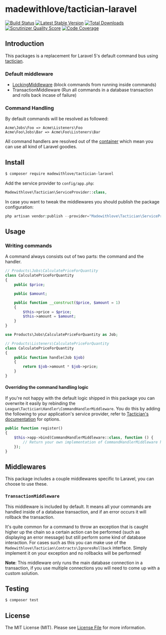 # madewithlove/tactician-laravel

[![Build Status](http://img.shields.io/travis/madewithlove/tactician-laravel.svg?style=flat-square)](https://travis-ci.org/madewithlove/tactician-laravel)
[![Latest Stable Version](http://img.shields.io/packagist/v/madewithlove/tactician-laravel.svg?style=flat-square)](https://packagist.org/packages/madewithlove/tactician-laravel)
[![Total Downloads](http://img.shields.io/packagist/dt/arrounded/madewithlove/tactician-laravel?style=flat-square)](https://packagist.org/packages/madewithlove/tactician-laravel)
[![Scrutinizer Quality Score](http://img.shields.io/scrutinizer/g/madewithlove/tactician-laravel.svg?style=flat-square)](https://scrutinizer-ci.com/g/madewithlove/tactician-laravel)
[![Code Coverage](http://img.shields.io/scrutinizer/coverage/g/madewithlove/tactician-laravel.svg?style=flat-square)](https://scrutinizer-ci.com/g/madewithlove/tactician-laravel)

## Introduction

This packages is a replacement for Laravel 5's default command bus using [tactician](http://tactician.thephpleague.com).

### Default middleware

- [LockingMiddleware](http://tactician.thephpleague.com/plugins/locking-middleware/) (block commands from running inside commands)
- TransactionMiddleware (Run all commands in a database transaction and rolls back incase of failure)

### Command Handling

By default commands will be resolved as followed:

```
Acme\Jobs\Foo => Acme\Listeners\Foo
Acme\Foo\Jobs\Bar => Acme\Foo\Listeners\Bar
```

All command handlers are resolved out of the [container](http://laravel.com/docs/5.2/container) which mean you can use all kind of Laravel goodies.

## Install

``` bash
$ composer require madewithlove/tactician-laravel
```

Add the service provider to `config/app.php`:

```php
Madewithlove\Tactician\ServiceProvider::class,
```

In case you want to tweak the middlewares you should publish the package configuration:

```php
php artisan vendor:publish --provider="Madewithlove\Tactician\ServiceProvider"
```

## Usage

### Writing commands

A command always consists out of two parts: the command and the handler.

```php
// Products\Jobs\CalculatePriceForQuantity
class CalculatePriceForQuantity
{
    public $price;

    public $amount;

    public function __construct($price, $amount = 1)
    {
        $this->price = $price;
        $this->amount = $amount;
    }
}

use Products\Jobs\CalculatePriceForQuantity as Job;

// Products\Listeners\CalculatePriceForQuantity
class CalculatePriceForQuantity
{
    public function handle(Job $job)
    {
        return $job->amount * $job->price;
    }
}
```

#### Overriding the command handling logic

If you're not happy with the default logic shipped in this package you can overwrite it easily by
rebinding the  `League\Tactician\Handler\CommandHandlerMiddleware`. You do this by adding the following to your
application's service provider, refer to [Tactician's documentation](http://tactician.thephpleague.com/tweaking-tactician/)
for options.

```php
public function register()
{
    $this->app->bind(CommandHandlerMiddleware::class, function () {
        // Return your own implementation of CommandHandlerMiddleware here.
    });
}
```

## Middlewares

This package includes a couple middlewares specific to Laravel, you can choose to use these.

### `TransactionMiddleware`

This middleware is included by default. It means all your commands are handled inside of a database transaction, and
if an error occurs it will rollback the transaction.

It's quite common for a command to throw an exception that is caught higher up the chain so a certain action can be performed
(such as displaying an error message) but still perform some kind of database interaction. For cases such as this you can make use of
the `Madewithlove\Tactician\Contracts\IgnoresRollback` interface. Simply implement it on your exception and no rollbacks will be performed!

__Note__: This middleware only runs the main database connection in a transaction, if you use multiple connections you will need
to come up with a custom solution.

## Testing

``` bash
$ composer test
```

## License

The MIT License (MIT). Please see [License File](LICENSE.md) for more information.
